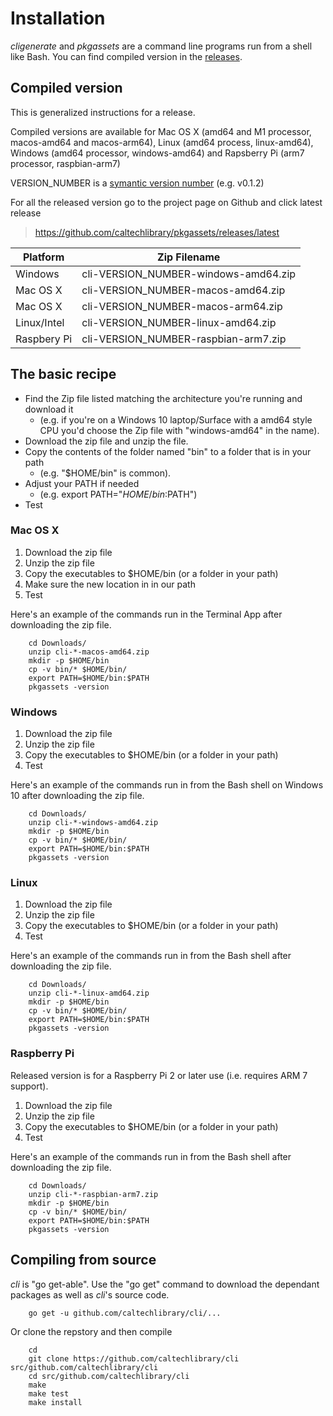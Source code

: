 
Installation
============

*cligenerate* and *pkgassets* are a command line programs run from a
shell like Bash. You can find compiled version in the 
[releases](https://github.com/caltechlibrary/cli/releases/latest). 

Compiled version
----------------

This is generalized instructions for a release. 

Compiled versions are available for Mac OS X (amd64 and M1 processor, 
macos-amd64 and macos-arm64), Linux (amd64 process, linux-amd64), 
Windows (amd64 processor, windows-amd64) and Rapsberry Pi (arm7 
processor, raspbian-arm7)

VERSION_NUMBER is a [symantic version number](http://semver.org/) 
(e.g. v0.1.2)


For all the released version go to the project page on Github and 
click latest release

>    https://github.com/caltechlibrary/pkgassets/releases/latest


| Platform    | Zip Filename                               |
|-------------|--------------------------------------------|
| Windows     | cli-VERSION_NUMBER-windows-amd64.zip |
| Mac OS X    | cli-VERSION_NUMBER-macos-amd64.zip  |
| Mac OS X    | cli-VERSION_NUMBER-macos-arm64.zip  |
| Linux/Intel | cli-VERSION_NUMBER-linux-amd64.zip   |
| Raspbery Pi | cli-VERSION_NUMBER-raspbian-arm7.zip |


The basic recipe
----------------

+ Find the Zip file listed matching the architecture you're running and download it
    + (e.g. if you're on a Windows 10 laptop/Surface with a amd64 style CPU you'd choose the Zip file with "windows-amd64" in the name).
+ Download the zip file and unzip the file.  
+ Copy the contents of the folder named "bin" to a folder that is in your path 
    + (e.g. "$HOME/bin" is common).
+ Adjust your PATH if needed
    + (e.g. export PATH="$HOME/bin:$PATH")
+ Test


### Mac OS X

1. Download the zip file
2. Unzip the zip file
3. Copy the executables to $HOME/bin (or a folder in your path)
4. Make sure the new location in in our path
5. Test

Here's an example of the commands run in the Terminal App after downloading the 
zip file.

```shell
    cd Downloads/
    unzip cli-*-macos-amd64.zip
    mkdir -p $HOME/bin
    cp -v bin/* $HOME/bin/
    export PATH=$HOME/bin:$PATH
    pkgassets -version
```

### Windows

1. Download the zip file
2. Unzip the zip file
3. Copy the executables to $HOME/bin (or a folder in your path)
4. Test

Here's an example of the commands run in from the Bash shell on Windows 10 after
downloading the zip file.

```shell
    cd Downloads/
    unzip cli-*-windows-amd64.zip
    mkdir -p $HOME/bin
    cp -v bin/* $HOME/bin/
    export PATH=$HOME/bin:$PATH
    pkgassets -version
```


### Linux 

1. Download the zip file
2. Unzip the zip file
3. Copy the executables to $HOME/bin (or a folder in your path)
4. Test

Here's an example of the commands run in from the Bash shell after
downloading the zip file.

```shell
    cd Downloads/
    unzip cli-*-linux-amd64.zip
    mkdir -p $HOME/bin
    cp -v bin/* $HOME/bin/
    export PATH=$HOME/bin:$PATH
    pkgassets -version
```


### Raspberry Pi

Released version is for a Raspberry Pi 2 or later use (i.e. requires ARM 7 support).

1. Download the zip file
2. Unzip the zip file
3. Copy the executables to $HOME/bin (or a folder in your path)
4. Test

Here's an example of the commands run in from the Bash shell after
downloading the zip file.

```shell
    cd Downloads/
    unzip cli-*-raspbian-arm7.zip
    mkdir -p $HOME/bin
    cp -v bin/* $HOME/bin/
    export PATH=$HOME/bin:$PATH
    pkgassets -version
```


Compiling from source
---------------------

_cli_ is "go get-able".  Use the "go get" command to download 
the dependant packages as well as _cli_'s source code.

```shell
    go get -u github.com/caltechlibrary/cli/...
```

Or clone the repstory and then compile

```shell
    cd
    git clone https://github.com/caltechlibrary/cli src/github.com/caltechlibrary/cli
    cd src/github.com/caltechlibrary/cli
    make
    make test
    make install
```


